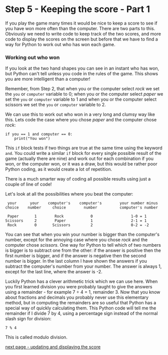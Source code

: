 # Step 5 - Keeping the score - Part 1

If you play the game many times it would be nice to keep a score to see if you have won more often than the computer. There are two parts to this. Obviously we need to write code to keep track of the two scores, and more code to display the scores on the screen but before that we have to find a way for Python to work out who has won each game.

### Working out who won

If you look at the two hand shapes you can see in an instant who has won, but Python can't tell unless you code in the rules of the game. This shows you are more intelligent than a computer!

Remember, from Step 2, that when you or the computer select *rock* we set the ```you``` or ```computer``` variable to 0; when you or the computer select *paper* we set the ```you``` or ```computer``` variable to 1 and when you or the computer select scissors we set the ```you``` or ```computer``` variable to 2.  

We can use this to work out who won in a very long and clumsy way like this. Lets code the case where you chose *paper* and the computer chose *rock*:
```
if you == 1 and computer == 0:
    print("You won")
```

This ```if``` block tests if two things are true at the same time using the keyword ```and```. You could write a similar ```if``` block for every single possible result of the game (actually there are nine) and work out for each combination if you won, or the computer won, or it was a draw, but this would be rather poor Python coding, as it would create a lot of repetition.

There is a much smarter way of coding all possible results using just a couple of line of code!

Let's look at all the possibilities where you beat the computer:

```
 your      your    computer's    computer's        your number minus
choice    number     choice        number          computer's number

 Paper       1        Rock            0                 1-0 = 1
Scissors     2        Paper           1                 2-1 = 1
 Rock        0       Scissors         2                 0-2 = -2
```
You can see that when you win your number is bigger than the computer's number, except for the annoying case where you chose *rock* and the computer chose *scissors*.  One way for Python to tell which of two numbers is bigger is to subtract one from the other: if the answer is positive then the first number is bigger, and if the answer is negative then the second number is bigger. In the last column I have shown the answers if you subtract the computer's number from your number. The answer is always 1, except for the last line, where the answer is -2.

Luckily Python has a clever arithmetic trick which we can use here. When you first learned division you were probably taught to give the answers using a remainder - for example 7 ÷ 4 = 1, remainder 3. Now that you know about fractions and decimals you probably never use this elementary method, but in computing the remainders are so useful that Python has a special way of quickly calculating them. This Python code will tell me the remainder if I divide 7 by 4, using a percentage sign instead of the normal slash sign for division:
```
7 % 4
```
This is called modulo division.


[next page - updating and displaying the score](README2.md)